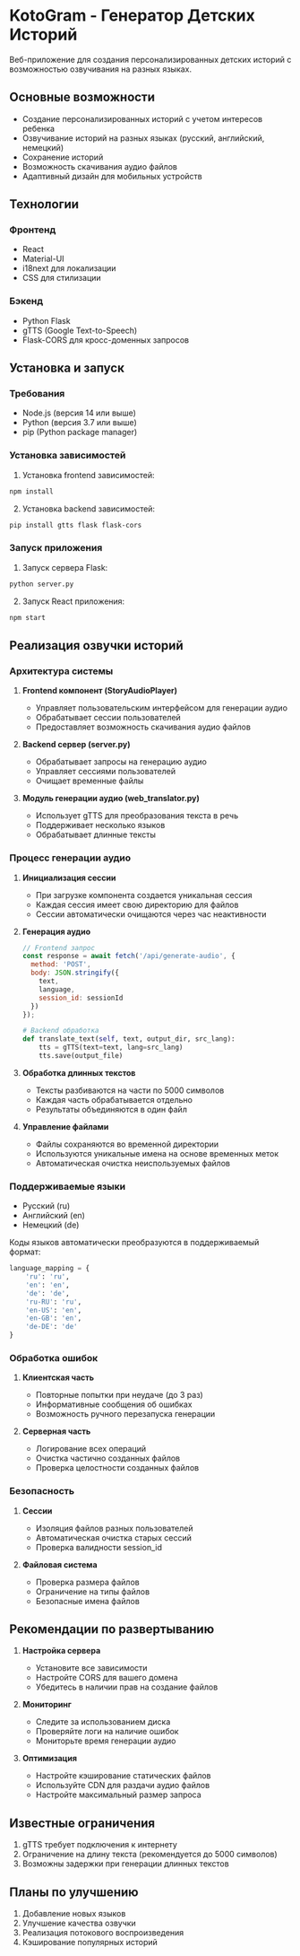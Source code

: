 # KotoGram - Генератор Детских Историй

Веб-приложение для создания персонализированных детских историй с возможностью озвучивания на разных языках.

## Основные возможности

- Создание персонализированных историй с учетом интересов ребенка
- Озвучивание историй на разных языках (русский, английский, немецкий)
- Сохранение историй
- Возможность скачивания аудио файлов
- Адаптивный дизайн для мобильных устройств

## Технологии

### Фронтенд
- React
- Material-UI
- i18next для локализации
- CSS для стилизации

### Бэкенд
- Python Flask
- gTTS (Google Text-to-Speech)
- Flask-CORS для кросс-доменных запросов

## Установка и запуск

### Требования
- Node.js (версия 14 или выше)
- Python (версия 3.7 или выше)
- pip (Python package manager)

### Установка зависимостей

1. Установка frontend зависимостей:
```bash
npm install
```

2. Установка backend зависимостей:
```bash
pip install gtts flask flask-cors
```

### Запуск приложения

1. Запуск сервера Flask:
```bash
python server.py
```

2. Запуск React приложения:
```bash
npm start
```

## Реализация озвучки историй

### Архитектура системы

1. **Frontend компонент (StoryAudioPlayer)**
   - Управляет пользовательским интерфейсом для генерации аудио
   - Обрабатывает сессии пользователей
   - Предоставляет возможность скачивания аудио файлов

2. **Backend сервер (server.py)**
   - Обрабатывает запросы на генерацию аудио
   - Управляет сессиями пользователей
   - Очищает временные файлы

3. **Модуль генерации аудио (web_translator.py)**
   - Использует gTTS для преобразования текста в речь
   - Поддерживает несколько языков
   - Обрабатывает длинные тексты

### Процесс генерации аудио

1. **Инициализация сессии**
   - При загрузке компонента создается уникальная сессия
   - Каждая сессия имеет свою директорию для файлов
   - Сессии автоматически очищаются через час неактивности

2. **Генерация аудио**
   ```javascript
   // Frontend запрос
   const response = await fetch('/api/generate-audio', {
     method: 'POST',
     body: JSON.stringify({
       text,
       language,
       session_id: sessionId
     })
   });
   ```

   ```python
   # Backend обработка
   def translate_text(self, text, output_dir, src_lang):
       tts = gTTS(text=text, lang=src_lang)
       tts.save(output_file)
   ```

3. **Обработка длинных текстов**
   - Тексты разбиваются на части по 5000 символов
   - Каждая часть обрабатывается отдельно
   - Результаты объединяются в один файл

4. **Управление файлами**
   - Файлы сохраняются во временной директории
   - Используются уникальные имена на основе временных меток
   - Автоматическая очистка неиспользуемых файлов

### Поддерживаемые языки

- Русский (ru)
- Английский (en)
- Немецкий (de)

Коды языков автоматически преобразуются в поддерживаемый формат:
```python
language_mapping = {
    'ru': 'ru',
    'en': 'en',
    'de': 'de',
    'ru-RU': 'ru',
    'en-US': 'en',
    'en-GB': 'en',
    'de-DE': 'de'
}
```

### Обработка ошибок

1. **Клиентская часть**
   - Повторные попытки при неудаче (до 3 раз)
   - Информативные сообщения об ошибках
   - Возможность ручного перезапуска генерации

2. **Серверная часть**
   - Логирование всех операций
   - Очистка частично созданных файлов
   - Проверка целостности созданных файлов

### Безопасность

1. **Сессии**
   - Изоляция файлов разных пользователей
   - Автоматическая очистка старых сессий
   - Проверка валидности session_id

2. **Файловая система**
   - Проверка размера файлов
   - Ограничение на типы файлов
   - Безопасные имена файлов

## Рекомендации по развертыванию

1. **Настройка сервера**
   - Установите все зависимости
   - Настройте CORS для вашего домена
   - Убедитесь в наличии прав на создание файлов

2. **Мониторинг**
   - Следите за использованием диска
   - Проверяйте логи на наличие ошибок
   - Мониторьте время генерации аудио

3. **Оптимизация**
   - Настройте кэширование статических файлов
   - Используйте CDN для раздачи аудио файлов
   - Настройте максимальный размер запроса

## Известные ограничения

1. gTTS требует подключения к интернету
2. Ограничение на длину текста (рекомендуется до 5000 символов)
3. Возможны задержки при генерации длинных текстов

## Планы по улучшению

1. Добавление новых языков
2. Улучшение качества озвучки
3. Реализация потокового воспроизведения
4. Кэширование популярных историй 
